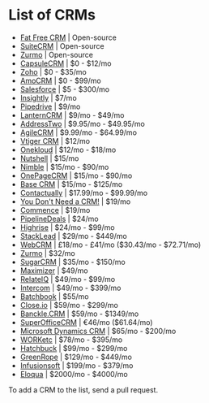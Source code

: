 # List of CRMs

* [Fat Free CRM](http://fatfreecrm.com) | Open-source
* [SuiteCRM](http://suitecrm.com) | Open-source
* [Zurmo](http://zurmo.org) | Open-source
* [CapsuleCRM](http://capsulecrm.com) | $0 - $12/mo
* [Zoho](http://zoho.com) | $0 - $35/mo
* [AmoCRM](http://amocrm.com) | $0 - $99/mo
* [Salesforce](http://salesforce.com) | $5 - $300/mo
* [Insightly](http://insightly.com) | $7/mo
* [Pipedrive](http://pipedrive.com) | $9/mo
* [LanternCRM](http://lanterncrm.com) | $9/mo - $49/mo
* [AddressTwo](http://addresstwo.com) | $9.95/mo - $49.95/mo
* [AgileCRM](http://agilecrm.com) | $9.99/mo - $64.99/mo
* [Vtiger CRM](http://vtiger.com) | $12/mo
* [Onekloud](http://onekloud.com) | $12/mo - $18/mo
* [Nutshell](http://nutshell.com) | $15/mo
* [Nimble](http://nimble.com) | $15/mo - $90/mo
* [OnePageCRM](http://onepagecrm.com) | $15/mo - $90/mo
* [Base CRM](http://getbase.com) | $15/mo - $125/mo
* [Contactually](http://contactually.com) | $17.99/mo - $99.99/mo
* [You Don't Need a CRM!](http://youdontneedacrm.com) | $19/mo
* [Commence](http://commence.com) | $19/mo
* [PipelineDeals](http://pipelinedeals.com) | $24/mo
* [Highrise](http://highrisehq.com) | $24/mo - $99/mo
* [StackLead](http://stacklead.com) | $29/mo - $449/mo
* [WebCRM](http://webcrm.com) | £18/mo - £41/mo ($30.43/mo - $72.71/mo)
* [Zurmo](http://zurmo.com) | $32/mo
* [SugarCRM](http://sugarcrm.com) | $35/mo - $150/mo
* [Maximizer](http://maximizer.com) | $49/mo
* [RelateIQ](http://relateiq.com) | $49/mo - $99/mo
* [Intercom](http://intercom.io) | $49/mo - $399/mo
* [Batchbook](http://batchbook.com) | $55/mo
* [Close.io](http://close.io) | $59/mo - $299/mo
* [Banckle.CRM](http://banckle.com) | $59/mo - $1349/mo
* [SuperOfficeCRM](http://superoffice.com) | €46/mo ($61.64/mo)
* [Microsoft Dynamics CRM](http://microsoft.com/en-us/dynamics) | $65/mo - $200/mo
* [WORKetc](http://worketc.com/) | $78/mo - $395/mo
* [Hatchbuck](http://hatchbuck.com) | $99/mo - $299/mo
* [GreenRope](http://greenrope.com) | $129/mo - $449/mo
* [Infusionsoft](http://infusionsoft.com) | $199/mo - $379/mo
* [Eloqua](http://eloqua.com) | $2000/mo - $4000/mo

To add a CRM to the list, send a pull request.